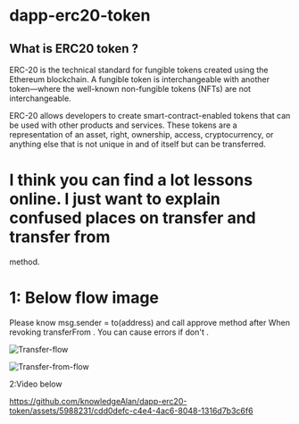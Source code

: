 # dapp-erc20-token

## What is ERC20 token ?

ERC-20 is the technical standard for fungible tokens created using the Ethereum blockchain. A fungible token is interchangeable with another token—where the well-known non-fungible tokens (NFTs) are not interchangeable.

ERC-20 allows developers to create smart-contract-enabled tokens that can be used with other products and services. These tokens are a representation of an asset, right, ownership, access, cryptocurrency, or anything else that is not unique in and of itself but can be transferred.


# I think you can find a lot lessons online. I just want to explain confused places on transfer and transfer from 
method.


# 1: Below flow image

Please know msg.sender = to(address) and call approve method after When revoking transferFrom . You can cause errors if don't .
 

![Transfer-flow](https://github.com/knowledgeAlan/dapp-erc20-token/assets/5988231/6be3f80e-d112-4171-a9e9-f3d838ad5b53)

 


 ![Transfer-from-flow](https://github.com/knowledgeAlan/dapp-erc20-token/assets/5988231/e0b92f12-058f-4ba3-8cdf-631d942681f0)



2:Video below

https://github.com/knowledgeAlan/dapp-erc20-token/assets/5988231/cdd0defc-c4e4-4ac6-8048-1316d7b3c6f6

